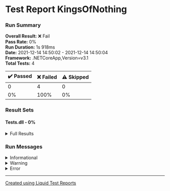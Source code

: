 ﻿
# Test Report KingsOfNothing
### Run Summary

<p>
<strong>Overall Result:</strong> ❌ Fail <br />
<strong>Pass Rate:</strong> 0% <br />
<strong>Run Duration:</strong> 1s 918ms <br />
<strong>Date:</strong> 2021-12-14 14:50:02 - 2021-12-14 14:50:04 <br />
<strong>Framework:</strong> .NETCoreApp,Version=v3.1 <br />
<strong>Total Tests:</strong> 4 <br />
</p>

<table>
<thead>
<tr>
<th>✔️ Passed</th>
<th>❌ Failed</th>
<th>⚠️ Skipped</th>
</tr>
</thead>
<tbody>
<tr>
<td>0</td>
<td>4</td>
<td>0</td>
</tr>
<tr>
<td>0%</td>
<td>100%</td>
<td>0%</td>
</tr>
</tbody>
</table>

### Result Sets
#### Tests.dll - 0%
<details>
<summary>Full Results</summary>
<table>
<thead>
<tr>
<th>Result</th>
<th>Test</th>
<th>Duration</th>
</tr>
</thead>
<tr>
<td> ❌ Failed </td>
<td>Tests.UnitTestPlayer.TestMove<blockquote><details>
<summary>Error</summary>
<strong>Message:</strong>
<pre><code>Assert.Equal() Failure
Expected: 15
Actual:   0</code></pre>
<strong>Stack Trace:</strong>
<pre><code>   at Tests.UnitTestPlayer.TestMove() in /home/runner/work/csharp-evaluation-2-2021-BioBoost/csharp-evaluation-2-2021-BioBoost/KingsOfNothing/Tests/UnitTestPlayer.cs:line 19</code></pre>
</details></blockquote>
</td>
<td>5ms</td>
</tr>
<tr>
<td> ❌ Failed </td>
<td>Tests.UnitTestPlayer.TestHeal<blockquote><details>
<summary>Error</summary>
<strong>Message:</strong>
<pre><code>Assert.Equal() Failure
Expected: 40
Actual:   30</code></pre>
<strong>Stack Trace:</strong>
<pre><code>   at Tests.UnitTestPlayer.TestHeal() in /home/runner/work/csharp-evaluation-2-2021-BioBoost/csharp-evaluation-2-2021-BioBoost/KingsOfNothing/Tests/UnitTestPlayer.cs:line 76</code></pre>
</details></blockquote>
</td>
<td>< 1ms</td>
</tr>
<tr>
<td> ❌ Failed </td>
<td>Tests.UnitTestPlayer.TestDamage<blockquote><details>
<summary>Error</summary>
<strong>Message:</strong>
<pre><code>Assert.Equal() Failure
Expected: 95
Actual:   100</code></pre>
<strong>Stack Trace:</strong>
<pre><code>   at Tests.UnitTestPlayer.TestDamage() in /home/runner/work/csharp-evaluation-2-2021-BioBoost/csharp-evaluation-2-2021-BioBoost/KingsOfNothing/Tests/UnitTestPlayer.cs:line 38</code></pre>
</details></blockquote>
</td>
<td>< 1ms</td>
</tr>
<tr>
<td> ❌ Failed </td>
<td>Tests.UnitTestPlayer.TestAlive<blockquote><details>
<summary>Error</summary>
<strong>Message:</strong>
<pre><code>Assert.True() Failure
Expected: True
Actual:   False</code></pre>
<strong>Stack Trace:</strong>
<pre><code>   at Tests.UnitTestPlayer.TestAlive() in /home/runner/work/csharp-evaluation-2-2021-BioBoost/csharp-evaluation-2-2021-BioBoost/KingsOfNothing/Tests/UnitTestPlayer.cs:line 57</code></pre>
</details></blockquote>
</td>
<td>< 1ms</td>
</tr>
</tbody>
</table>
</details>

### Run Messages
<details>
<summary>Informational</summary>
<pre><code>
[xUnit.net 00:00:00.00] xUnit.net VSTest Adapter v2.4.3+1b45f5407b (64-bit .NET Core 3.1.1)
[xUnit.net 00:00:00.36]   Discovering: Tests
[xUnit.net 00:00:00.41]   Discovered:  Tests
[xUnit.net 00:00:00.41]   Starting:    Tests
[xUnit.net 00:00:00.51]       Assert.Equal() Failure
[xUnit.net 00:00:00.51]       Expected: 15
[xUnit.net 00:00:00.51]       Actual:   0
[xUnit.net 00:00:00.51]       Stack Trace:
[xUnit.net 00:00:00.51]         /home/runner/work/csharp-evaluation-2-2021-BioBoost/csharp-evaluation-2-2021-BioBoost/KingsOfNothing/Tests/UnitTestPlayer.cs(19,0): at Tests.UnitTestPlayer.TestMove()
[xUnit.net 00:00:00.51]       Assert.Equal() Failure
[xUnit.net 00:00:00.51]       Expected: 40
[xUnit.net 00:00:00.51]       Actual:   30
[xUnit.net 00:00:00.51]       Stack Trace:
[xUnit.net 00:00:00.51]         /home/runner/work/csharp-evaluation-2-2021-BioBoost/csharp-evaluation-2-2021-BioBoost/KingsOfNothing/Tests/UnitTestPlayer.cs(76,0): at Tests.UnitTestPlayer.TestHeal()
[xUnit.net 00:00:00.51]       Assert.Equal() Failure
[xUnit.net 00:00:00.51]       Expected: 95
[xUnit.net 00:00:00.51]       Actual:   100
[xUnit.net 00:00:00.52]       Stack Trace:
[xUnit.net 00:00:00.52]         /home/runner/work/csharp-evaluation-2-2021-BioBoost/csharp-evaluation-2-2021-BioBoost/KingsOfNothing/Tests/UnitTestPlayer.cs(38,0): at Tests.UnitTestPlayer.TestDamage()
[xUnit.net 00:00:00.52]       Assert.True() Failure
[xUnit.net 00:00:00.52]       Expected: True
[xUnit.net 00:00:00.52]       Actual:   False
[xUnit.net 00:00:00.52]       Stack Trace:
[xUnit.net 00:00:00.52]         /home/runner/work/csharp-evaluation-2-2021-BioBoost/csharp-evaluation-2-2021-BioBoost/KingsOfNothing/Tests/UnitTestPlayer.cs(57,0): at Tests.UnitTestPlayer.TestAlive()
[xUnit.net 00:00:00.52]   Finished:    Tests
</code></pre>
</details>

<details>
<summary>Warning</summary>
<pre><code>
</code></pre>
</details>

<details>
<summary>Error</summary>
<pre><code>
[xUnit.net 00:00:00.50]     Tests.UnitTestPlayer.TestMove [FAIL]
[xUnit.net 00:00:00.51]     Tests.UnitTestPlayer.TestHeal [FAIL]
[xUnit.net 00:00:00.51]     Tests.UnitTestPlayer.TestDamage [FAIL]
[xUnit.net 00:00:00.52]     Tests.UnitTestPlayer.TestAlive [FAIL]
</code></pre>
</details>



----

[Created using Liquid Test Reports](https://github.com/kurtmkurtm/LiquidTestReports)